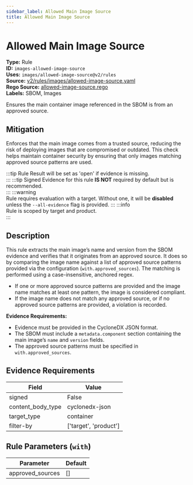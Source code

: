 ```yaml
---
sidebar_label: Allowed Main Image Source
title: Allowed Main Image Source
---  
```

# Allowed Main Image Source  
**Type:** Rule  
**ID:** `images-allowed-image-source`  
**Uses:** `images/allowed-image-source@v2/rules`  
**Source:** [v2/rules/images/allowed-image-source.yaml](https://github.com/scribe-public/sample-policies/v2/rules/images/allowed-image-source.yaml)  
**Rego Source:** [allowed-image-source.rego](https://github.com/scribe-public/sample-policies/v2/rules/images/allowed-image-source.rego)  
**Labels:** SBOM, Images  

Ensures the main container image referenced in the SBOM is from an approved source.



## Mitigation  
Enforces that the main image comes from a trusted source, reducing the risk of deploying images that are compromised or outdated. This check helps maintain container security by ensuring that only images matching approved source patterns are used.


:::tip 
Rule Result will be set as 'open' if evidence is missing.  
::: 
:::tip 
Signed Evidence for this rule **IS NOT** required by default but is recommended.  
::: 
:::warning  
Rule requires evaluation with a target. Without one, it will be **disabled** unless the `--all-evidence` flag is provided.
::: 
:::info  
Rule is scoped by target and product.  
:::  

## Description  
This rule extracts the main image’s name and version from the SBOM evidence and verifies that it originates from an approved source.
It does so by comparing the image name against a list of approved source patterns provided via the configuration (`with.approved_sources`).
The matching is performed using a case-insensitive, anchored regex.

- If one or more approved source patterns are provided and the image name matches at least one pattern, the image is considered compliant.
- If the image name does not match any approved source, or if no approved source patterns are provided, a violation is recorded.

**Evidence Requirements:**
- Evidence must be provided in the CycloneDX JSON format.
- The SBOM must include a `metadata.component` section containing the main image’s `name` and `version` fields.
- The approved source patterns must be specified in `with.approved_sources`.


## Evidence Requirements  
| Field | Value |
|-------|-------|
| signed | False |
| content_body_type | cyclonedx-json |
| target_type | container |
| filter-by | ['target', 'product'] |

## Rule Parameters (`with`)  
| Parameter | Default |
|-----------|---------|
| approved_sources | [] |
